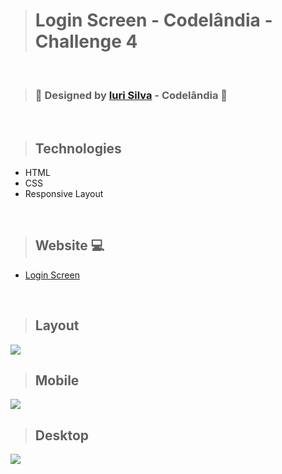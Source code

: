 ># Login Screen - Codelândia - Challenge 4

<br>

>### 🎨 Designed by [Iuri Silva](https://www.linkedin.com/in/iuricode/) - Codelândia 🎨

<br>

>## Technologies
+ HTML
+ CSS
+ Responsive Layout

<br>

>## Website 💻
+ [Login Screen](https://loginscreen-codelandia.netlify.app/)

<br>

>## Layout

<img src="https://github.com/giselle-ferreira/TelaDeLogin-Codelandia-Desafio4/blob/main/assets/video/login-giselle-ferreira.gif" />

<br>

>## Mobile
<img src="https://github.com/giselle-ferreira/TelaDeLogin-Codelandia-Desafio4/blob/main/assets/login-mobile.png"/>

<br>

>## Desktop
<img src="https://github.com/giselle-ferreira/TelaDeLogin-Codelandia-Desafio4/blob/main/assets/login-desktop.png"/>
